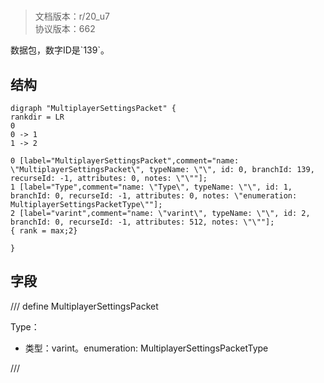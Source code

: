 # <!-- md:samp MultiplayerSettingsPacket -->

> 文档版本：r/20_u7<br/>协议版本：662

<!-- md:samp MultiplayerSettingsPacket -->数据包，数字ID是`139`。

## 结构

```viz
digraph "MultiplayerSettingsPacket" {
rankdir = LR
0
0 -> 1
1 -> 2

0 [label="MultiplayerSettingsPacket",comment="name: \"MultiplayerSettingsPacket\", typeName: \"\", id: 0, branchId: 139, recurseId: -1, attributes: 0, notes: \"\""];
1 [label="Type",comment="name: \"Type\", typeName: \"\", id: 1, branchId: 0, recurseId: -1, attributes: 0, notes: \"enumeration: MultiplayerSettingsPacketType\""];
2 [label="varint",comment="name: \"varint\", typeName: \"\", id: 2, branchId: 0, recurseId: -1, attributes: 512, notes: \"\""];
{ rank = max;2}

}

```

## 字段

/// define
MultiplayerSettingsPacket

Type：<!-- md:samp varint -->

- 类型：varint。enumeration: MultiplayerSettingsPacketType


///
